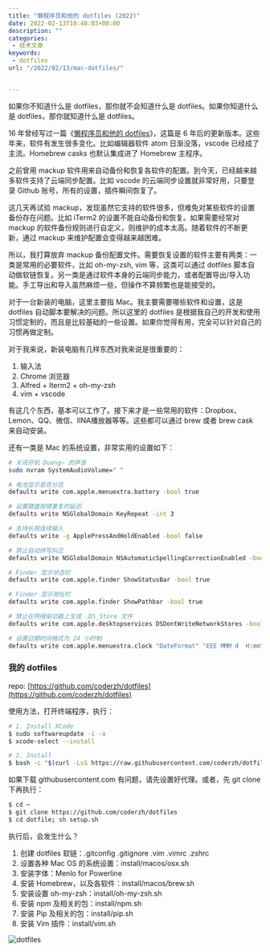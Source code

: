 ```yaml
---
title: "懒程序员和他的 dotfiles (2022)"
date: 2022-02-13T10:48:03+08:00
description: ""
categories:
 - 技术文章
keywords:
 - dotfiles
url: "/2022/02/13/mac-dotfiles/"


---
```


如果你不知道什么是 dotfiles，那你就不会知道什么是 dotfiles。如果你知道什么是 dotfiles，那你就知道什么是 dotfiles。

16 年曾经写过一篇《[懒程序员和他的 dotfiles](https://blog.coderzh.com/2016/03/19/dotfiles/)》，这篇是 6 年后的更新版本。这些年来，软件有发生很多变化。比如编辑器软件 atom 日渐没落，vscode 已经成了主流。Homebrew casks 也默认集成进了 Homebrew 主程序。

之前曾用 mackup 软件用来自动备份和恢复各软件的配置。到今天，已经越来越多软件支持了云端同步配置。比如 vscode 的云端同步设置就非常好用，只要登录 Github 账号，所有的设置，插件瞬间恢复了。

这几天再试验 mackup，发现虽然它支持的软件很多，但难免对某些软件的设置备份存在问题。比如 iTerm2 的设置不能自动备份和恢复。如果需要经常对 mackup 的软件备份规则进行自定义，则维护的成本太高。随着软件的不断更新，通过 mackup 来维护配置会变得越来越困难。

所以，我打算放弃 mackup 备份配置文件。需要恢复设置的软件主要有两类：一类是常用的必要软件，比如 oh-my-zsh, vim 等，这类可以通过 dotfiles 脚本自动做软链恢复。另一类是通过软件本身的云端同步能力，或者配置导出/导入功能。手工导出和导入虽然麻烦一些，但操作不算频繁也是能接受的。

对于一台新装的电脑，这里主要指 Mac。我主要需要哪些软件和设置，这是 dotfiles 自动脚本要解决的问题。所以这里的 dotfiles 是根据我自己的开发和使用习惯定制的，而且是比较基础的一些设置。如果你觉得有用，完全可以针对自己的习惯再做定制。

对于我来说，新装电脑有几样东西对我来说是很重要的：

1. 输入法
2. Chrome 浏览器
3. Alfred + Iterm2 + oh-my-zsh
4. vim + vscode

有这几个东西，基本可以工作了。接下来才是一些常用的软件：Dropbox、Lemon、QQ、微信、IINA播放器等等。这些都可以通过 brew 或者 brew cask 来自动安装。

还有一类是 Mac 的系统设置，非常实用的设置如下：

```bash
# 关闭开机 Duang~ 的声音
sudo nvram SystemAudioVolume=" "

# 电池显示是百分百
defaults write com.apple.menuextra.battery -bool true

# 设置键盘按键重复的延迟
defaults write NSGlobalDomain KeyRepeat -int 3

# 支持长按连续输入
defaults write -g ApplePressAndHoldEnabled -bool false

# 禁止自动拼写纠正
defaults write NSGlobalDomain NSAutomaticSpellingCorrectionEnabled -bool false

# Finder 显示状态栏
defaults write com.apple.finder ShowStatusBar -bool true

# Finder 显示地址栏
defaults write com.apple.finder ShowPathbar -bool true

# 禁止在网络驱动器上生成 .DS_Store 文件 
defaults write com.apple.desktopservices DSDontWriteNetworkStores -bool true

# 设置日期时间格式为 24 小时制
defaults write com.apple.menuextra.clock "DateFormat" "EEE MMM d  H:mm"
```

### 我的 dotfiles

repo: [https://github.com/coderzh/dotfiles](https://github.com/coderzh/dotfiles)

使用方法，打开终端程序，执行：

```bash
# 1. Install XCode
$ sudo softwareupdate -i -a
$ xcode-select --install

# 2. Install
$ bash -c "$(curl -LsS https://raw.githubusercontent.com/coderzh/dotfiles/master/setup.sh)"
```

如果下载 githubusercontent.com 有问题，请先设置好代理。或者，先 git clone 下再执行：

```bash
$ cd ~
$ git clone https://github.com/coderzh/dotfiles
$ cd dotfile; sh setup.sh
```

执行后，会发生什么？

1. 创建 dotfiles 软链：.gitconfig .gitignore .vim .vimrc .zshrc
2. 设置各种 Mac OS 的系统设置：install/macos/osx.sh
3. 安装字体：Menlo for Powerline
4. 安装 Homebrew，以及各软件：install/macos/brew.sh
5. 安装设置 oh-my-zsh：install/oh-my-zsh.sh
6. 安装 npm 及相关的包：install/npm.sh
7. 安装 Pip 及相关的包：install/pip.sh
8. 安装 Vim 插件：install/vim.sh

![dotfiles](images/dotfiles.jpg)

